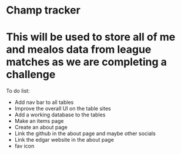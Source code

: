 # Champ tracker
# This will be used to store all of me and mealos data from league matches as we are completing a challenge 

To do list:
- Add nav bar to all tables
- Improve the overall UI on the table sites
- Add a working database to the tables
- Make an items page
- Create an about page
- Link the github in the about page and maybe other socials
- Link the edgar website in the about page
- fav icon
